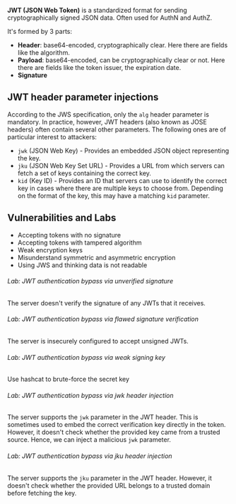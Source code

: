 
**JWT (JSON Web Token)** is a standardized format for sending cryptographically signed JSON data. Often used for AuthN and AuthZ.

It's formed by 3 parts:
- **Header**: base64-encoded, cryptographically clear. Here there are fields like the algorithm.
- **Payload**: base64-encoded, can be cryptographically clear or not. Here there are fields like the token issuer, the expiration date. 
- **Signature**

## JWT header parameter injections

According to the JWS specification, only the `alg` header parameter is mandatory. In practice, however, JWT headers (also known as JOSE headers) often contain several other parameters. The following ones are of particular interest to attackers:

- `jwk` (JSON Web Key) - Provides an embedded JSON object representing the key.
- `jku` (JSON Web Key Set URL) - Provides a URL from which servers can fetch a set of keys containing the correct key.
- `kid` (Key ID) - Provides an ID that servers can use to identify the correct key in cases where there are multiple keys to choose from. Depending on the format of the key, this may have a matching `kid` parameter.

## Vulnerabilities and Labs

- Accepting tokens with no signature
- Accepting tokens with tampered algorithm
- Weak encryption keys
- Misunderstand symmetric and asymmetric encryption
- Using JWS and thinking data is not readable


###### Lab: JWT authentication bypass via unverified signature

The server doesn't verify the signature of any JWTs that it receives.

###### Lab: JWT authentication bypass via flawed signature verification

The server is insecurely configured to accept unsigned JWTs.

###### Lab: JWT authentication bypass via weak signing key

Use hashcat to brute-force the secret key

###### Lab: JWT authentication bypass via jwk header injection

The server supports the `jwk` parameter in the JWT header. This is sometimes used to embed the correct verification key directly in the token. However, it doesn't check whether the provided key came from a trusted source. Hence, we can inject a malicious `jwk` parameter.

###### Lab: JWT authentication bypass via jku header injection

The server supports the `jku` parameter in the JWT header. However, it doesn't check whether the provided URL belongs to a trusted domain before fetching the key.